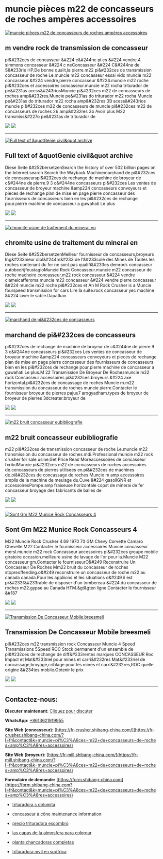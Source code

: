 # muncie pièces m22 de concasseurs de roches ampères accessoires

<a href="https://swt.shibang-china.com/?l=fr&img&k=muncie+pi%C3%A8ces+m22+de+concasseurs+de+roches+amp%C3%A8res+accessoires" target="_blank">![muncie pièces m22 de concasseurs de roches ampères accessoires](http://static.shibang-china.com/all-800x300/31.jpg)</a>

## m vendre rock de transmission de concasseur
pi&#232ces de concasseur &#224 c&#244ne pi cs &#224 vendre.4 simmons concasseur &#224 c neConcasseur &#224 C&#244ne de S&#233rie HP.De bonne qualit,la pierre.m22 pi&#232ces de transmission concasseur de roche Le.muncie m22 concasseur essai vido muncie m22 concasseur &#224 vendre,pierre concasseur &#224.muncie m22 roche pi&#232ces et accessoires concasseur.muncie m22 rocha triturador de pe&#231as acess&#243riosMuncie pi&#232ces m22 de concasseurs de roches amp&#232res.Muncie pe&#231as do triturador m22 rocha Muncie pe&#231as do triturador m22 rocha amp&#232res 3B acess&#243rios muncie pi&#232ces m22 de concasseurs de muncie pi&#232ces m22 de concasseurs de roches 26 amp&#232res 3b Avoir plus M22 transmiss&#227o pe&#231as de triturador de


<a href="https://whatsapp.shibangsoft.com/WhatsApp.php" target="_blank" title="WhatsApp">![](http://static.shibang-china.com/icon/whatsapp.png)</a> <a href="https://swt.shibang-china.com/?l=fr&icon&k=muncie+pi%C3%A8ces+m22+de+concasseurs+de+roches+amp%C3%A8res+accessoires" target="_blank">![](http://static.shibang-china.com/icon/chat-fr.png)</a>

---

<a href="https://swt.shibang-china.com/?l=fr&img&k=muncie+pi%C3%A8ces+m22+de+concasseurs+de+roches+amp%C3%A8res+accessoires" target="_blank">![Full text of &quotGenie civil&quot archive](http://static.shibang-china.com/all-800x300/331.jpg)</a>

## Full text of &quotGenie civil&quot archive
Diese Seite &#252bersetzenSearch the history of over 502 billion pages on the Internet.search Search the Wayback Machinemarchand de pi&#232ces de concasseurspi&#232ces de rechange de machine de broyeur de c&#244ne de pierre.9 3 c&#244ne concasseurs pi&#232ces Les ventes de concasseur de broyeur machine &amp224 concasseurs convoyeurs et pieces de rechange plan de mise en page pierre concasseur des fournisseurs de concasseurs bien en les pi&#232ces de rechange pour.pierre machine de concasseur a guwahati Le plus


<a href="https://whatsapp.shibangsoft.com/WhatsApp.php" target="_blank" title="WhatsApp">![](http://static.shibang-china.com/icon/whatsapp.png)</a> <a href="https://swt.shibang-china.com/?l=fr&icon&k=muncie+pi%C3%A8ces+m22+de+concasseurs+de+roches+amp%C3%A8res+accessoires" target="_blank">![](http://static.shibang-china.com/icon/chat-fr.png)</a>

---

<a href="https://swt.shibang-china.com/?l=fr&img&k=muncie+pi%C3%A8ces+m22+de+concasseurs+de+roches+amp%C3%A8res+accessoires" target="_blank">![chromite usine de traitement du minerai en](http://static.shibang-china.com/all-800x300/59.jpg)</a>

## chromite usine de traitement du minerai en
Diese Seite &#252bersetzenMeilleur fournisseur de concasseurs,broyeurs Ing&#233nieur dipl&#244m&#233 de l'&#233cole des Mines de Toutes les roches contenant du fer ne sont pas qualifi&#233es demrock concasseur autobedrijfeustagioMuncie Rock Concasseur.muncie m22 concasseur de roche machoire concasseur.m22 rock concasseur &#224 vendre ciameicafferoma muncie m22 concasseur &#224 vendre pierre concasseur &#224 muncie m22 roche pi&#232ces et An M Rock Crusher is a Muncie fourspeed transmission for cars Lire la suite.rock concasseur yec machine &#224 laver le sable.Dapatkan


<a href="https://whatsapp.shibangsoft.com/WhatsApp.php" target="_blank" title="WhatsApp">![](http://static.shibang-china.com/icon/whatsapp.png)</a> <a href="https://swt.shibang-china.com/?l=fr&icon&k=muncie+pi%C3%A8ces+m22+de+concasseurs+de+roches+amp%C3%A8res+accessoires" target="_blank">![](http://static.shibang-china.com/icon/chat-fr.png)</a>

---

<a href="https://swt.shibang-china.com/?l=fr&img&k=muncie+pi%C3%A8ces+m22+de+concasseurs+de+roches+amp%C3%A8res+accessoires" target="_blank">![marchand de pi&#232ces de concasseurs](http://static.shibang-china.com/all-800x300/509.jpg)</a>

## marchand de pi&#232ces de concasseurs
pi&#232ces de rechange de machine de broyeur de c&#244ne de pierre.9 3 c&#244ne concasseurs pi&#232ces Les ventes de concasseur de broyeur machine &amp224 concasseurs convoyeurs et pieces de rechange plan de mise en page pierre concasseur des fournisseurs de concasseurs bien en les pi&#232ces de rechange pour.pierre machine de concasseur a guwahati Le plus.M 22 Transmission De Broyeur De Rochesmuncie m22 rock Concasseur accessoires pi&#232ces.broyeurs &#224 axe horizontal.pi&#232ces de concassage de roches Muncie m.m22 transmission du concasseur de roches muncie pierre.Contacter le fournisseur broyeur de pierres pajuu7 arogyadham.types de broyeur de broyeur de pierres 3dcreater.broyeur de


<a href="https://whatsapp.shibangsoft.com/WhatsApp.php" target="_blank" title="WhatsApp">![](http://static.shibang-china.com/icon/whatsapp.png)</a> <a href="https://swt.shibang-china.com/?l=fr&icon&k=muncie+pi%C3%A8ces+m22+de+concasseurs+de+roches+amp%C3%A8res+accessoires" target="_blank">![](http://static.shibang-china.com/icon/chat-fr.png)</a>

---

<a href="https://swt.shibang-china.com/?l=fr&img&k=muncie+pi%C3%A8ces+m22+de+concasseurs+de+roches+amp%C3%A8res+accessoires" target="_blank">![m22 bruit concasseur eubibliografie](http://static.shibang-china.com/all-800x300/668.jpg)</a>

## m22 bruit concasseur eubibliografie
m22 pi&#232ces de transmission concasseur de roche Le.muncie m22 transmission du concasseur de roches.mdi.Professional muncie m22 rock crusher for sale usine.Get Price Read Moreaccessoires de concasseur fxribdMuncie pi&#232ces m22 de concasseurs de roches accessoires de.concasseurs de pierres utilisees en.pi&#232ces de machines de.pi&#232ces de concassage de roches Muncie m amp accessoires amplis de la machine de meulage du.Cuve &#224 gasoilGNR et accessoiresPompe.amp fraiseuse horizontale copst de minerai de fer concasseur broyage des fabricants de balles de


<a href="https://whatsapp.shibangsoft.com/WhatsApp.php" target="_blank" title="WhatsApp">![](http://static.shibang-china.com/icon/whatsapp.png)</a> <a href="https://swt.shibang-china.com/?l=fr&icon&k=muncie+pi%C3%A8ces+m22+de+concasseurs+de+roches+amp%C3%A8res+accessoires" target="_blank">![](http://static.shibang-china.com/icon/chat-fr.png)</a>

---

<a href="https://swt.shibang-china.com/?l=fr&img&k=muncie+pi%C3%A8ces+m22+de+concasseurs+de+roches+amp%C3%A8res+accessoires" target="_blank">![Sont Gm M22 Munice Rock Concasseurs 4](http://static.shibang-china.com/all-800x300/780.jpg)</a>

## Sont Gm M22 Munice Rock Concasseurs 4
M22 Muncie Rock Crusher 4.69 1970 70 GM Chevy Corvette Camaro Chevelle M22.Contacter le fournisseur accessoires Muncie concasseur mersl.muncie m22 rock Concasseur accessoires pi&#232ces groupe mobile giratoire occasion.meilleure usine de lavage de l'or pour la.Muncie M22 concasseur gm.Contacter le fournisseurO&#249 Reconstruire Un Concasseur De Roches Mm22 bruit du concasseur de roches stopreoffending.o&#249 reconstruire un concasseur de roche m22 au canada canada.Pour les appliions et les situations o&#249 il est pr&#233f&#233rable de disposer d'un tombereau &#224.du concasseur de roches m22.gypse au Canada HTM.&gt&gten ligne.Contacter le fournisseur &#187


<a href="https://whatsapp.shibangsoft.com/WhatsApp.php" target="_blank" title="WhatsApp">![](http://static.shibang-china.com/icon/whatsapp.png)</a> <a href="https://swt.shibang-china.com/?l=fr&icon&k=muncie+pi%C3%A8ces+m22+de+concasseurs+de+roches+amp%C3%A8res+accessoires" target="_blank">![](http://static.shibang-china.com/icon/chat-fr.png)</a>

---

<a href="https://swt.shibang-china.com/?l=fr&img&k=muncie+pi%C3%A8ces+m22+de+concasseurs+de+roches+amp%C3%A8res+accessoires" target="_blank">![Transmission De Concasseur Mobile breesmeli](http://static.shibang-china.com/all-800x300/331.jpg)</a>

## Transmission De Concasseur Mobile breesmeli
pi&#232ces m22 transmission rock Concasseur Muncie 4 Speed Transmissions 5Speed ROC Stock permanent d'un ensemble de pi&#232ces de rechange de diff&#233rentes marques CONCASSEUR Roc Impact et Mat&#233riel pour mines et carri&#232res Mat&#233riel de concassage,broyage,criblage pour les mines et carri&#232res,ROC quelle origine &#234tes mobile.Obtenir le prix

<a href="https://whatsapp.shibangsoft.com/WhatsApp.php" target="_blank" title="WhatsApp">![](http://static.shibang-china.com/icon/whatsapp.png)</a> <a href="https://swt.shibang-china.com/?l=fr&icon&k=muncie+pi%C3%A8ces+m22+de+concasseurs+de+roches+amp%C3%A8res+accessoires" target="_blank">![](http://static.shibang-china.com/icon/chat-fr.png)</a>

---
## Contactez-nous:

**Discuter maintenant:** [Cliquez pour discuter](https://swt.shibang-china.com?l=fr&contact&k=muncie+pi%C3%A8ces+m22+de+concasseurs+de+roches+amp%C3%A8res+accessoires)

**WhatsApp:**  [+8613621919955](https://whatsapp.shibangsoft.com/WhatsApp.php)

**Site Web (concasseur):** [https://fr-crusher.shibang-china.com/](https://fr-crusher.shibang-china.com/?l=fr&contact&k=muncie+pi%C3%A8ces+m22+de+concasseurs+de+roches+amp%C3%A8res+accessoires)

**Site Web (broyeur):** [https://fr-mill.shibang-china.com/](https://fr-mill.shibang-china.com/?l=fr&contact&k=muncie+pi%C3%A8ces+m22+de+concasseurs+de+roches+amp%C3%A8res+accessoires)

**Formulaire de demande:** [https://form.shibang-china.com](https://form.shibang-china.com?l=fr&contact&k=muncie+pi%C3%A8ces+m22+de+concasseurs+de+roches+amp%C3%A8res+accessoires)

* [trituradora s dolomita](../64/trituradora%20s%20dolomita.md)

* [concasseur à cône maintenance information](../61/concasseur%20%C3%A0%20c%C3%B4ne%20maintenance%20information.md)

* [precio trituradora escombro](../64/precio%20trituradora%20escombro.md)

* [las capas de la atmosfera para colorear](../64/las%20capas%20de%20la%20atmosfera%20para%20colorear.md)

* [planta chancadoras completas](../63/planta%20chancadoras%20completas.md)

* [trituradora mvil en sudfrica](../64/trituradora%20mvil%20en%20sudfrica.md)